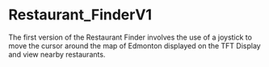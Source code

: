 # Restaurant_FinderV1
The first version of the Restaurant Finder involves the use of a joystick to move the cursor around the map of Edmonton displayed on the TFT Display and view nearby restaurants. 

